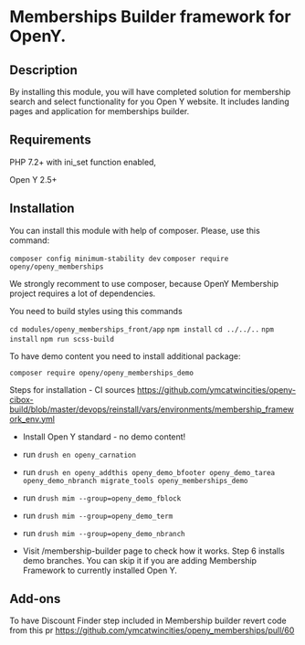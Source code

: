 # Memberships Builder framework for OpenY.

## Description

By installing this module, you will have completed solution for membership search and select functionality for you Open Y website.
It includes landing pages and application for memberships builder.

## Requirements

PHP 7.2+ with ini_set function enabled,

Open Y 2.5+

## Installation

You can install this module with help of composer. Please, use this command:

`composer config minimum-stability dev`
`composer require openy/openy_memberships`

We strongly recomment to use composer, because OpenY Membership project requires a lot of dependencies.

You need to build styles using this commands

`cd modules/openy_memberships_front/app`
`npm install`
`cd ../../..`
`npm install`
`npm run scss-build`

To have demo content you need to install additional package:

`composer require openy/openy_memberships_demo`

Steps for installation - CI sources https://github.com/ymcatwincities/openy-cibox-build/blob/master/devops/reinstall/vars/environments/membership_framework_env.yml

- Install Open Y standard - no demo content!

- run ```drush en openy_carnation```

- run ```drush en openy_addthis openy_demo_bfooter openy_demo_tarea openy_demo_nbranch migrate_tools openy_memberships_demo```

- run ```drush mim --group=openy_demo_fblock```

- run ```drush mim --group=openy_demo_term```

- run ```drush mim --group=openy_demo_nbranch```

- Visit /membership-builder page to check how it works. Step 6 installs demo branches. You can skip it if you are adding Membership Framework to currently installed Open Y.

## Add-ons
To have Discount Finder step included in Membership builder revert code from this pr https://github.com/ymcatwincities/openy_memberships/pull/60 
